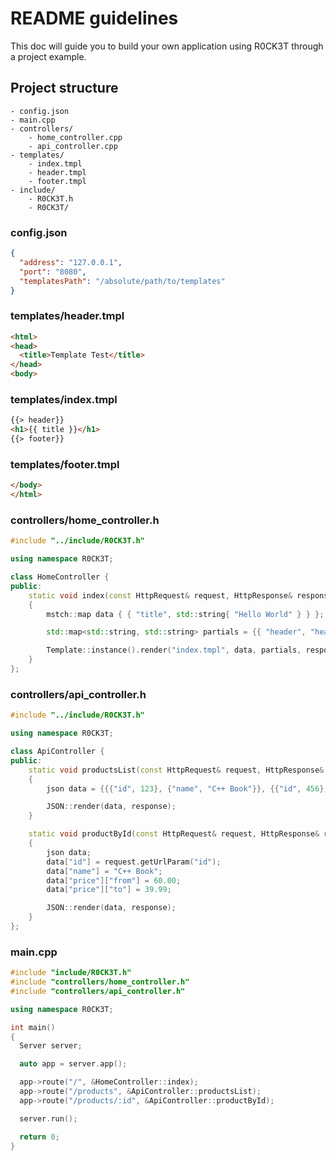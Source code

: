 # README guidelines
This doc will guide you to build your own application using R0CK3T through a project example.

## Project structure
```
- config.json
- main.cpp
- controllers/
    - home_controller.cpp
    - api_controller.cpp
- templates/
    - index.tmpl
    - header.tmpl
    - footer.tmpl
- include/
    - R0CK3T.h
    - R0CK3T/
```

### config.json
```json
{
  "address": "127.0.0.1",
  "port": "8080",
  "templatesPath": "/absolute/path/to/templates"
}
```

### templates/header.tmpl
```html
<html>
<head>
  <title>Template Test</title>
</head>
<body>
```

### templates/index.tmpl
```html
{{> header}}
<h1>{{ title }}</h1>
{{> footer}}
```

### templates/footer.tmpl
```html
</body>
</html>
```

### controllers/home_controller.h
```c++
#include "../include/R0CK3T.h"

using namespace R0CK3T;

class HomeController {
public:
    static void index(const HttpRequest& request, HttpResponse& response)
    {
        mstch::map data { { "title", std::string{ "Hello World" } } };

        std::map<std::string, std::string> partials = {{ "header", "header.tmpl" },{ "footer", "footer.tmpl" }};

        Template::instance().render("index.tmpl", data, partials, response);
    }
};
```

### controllers/api_controller.h
```c++
#include "../include/R0CK3T.h"

using namespace R0CK3T;

class ApiController {
public:
    static void productsList(const HttpRequest& request, HttpResponse& response)
    {
        json data = {{{"id", 123}, {"name", "C++ Book"}}, {{"id", 456}, {"name", "Java Book"}}};

        JSON::render(data, response);
    }

    static void productById(const HttpRequest& request, HttpResponse& response)
    {
        json data;
        data["id"] = request.getUrlParam("id");
        data["name"] = "C++ Book";
        data["price"]["from"] = 60.00;
        data["price"]["to"] = 39.99;

        JSON::render(data, response);
    }
};
```

### main.cpp
```c++
#include "include/R0CK3T.h"
#include "controllers/home_controller.h"
#include "controllers/api_controller.h"

using namespace R0CK3T;

int main()
{
  Server server;

  auto app = server.app();

  app->route("/", &HomeController::index);
  app->route("/products", &ApiController::productsList);
  app->route("/products/:id", &ApiController::productById);

  server.run();

  return 0;
}
```
